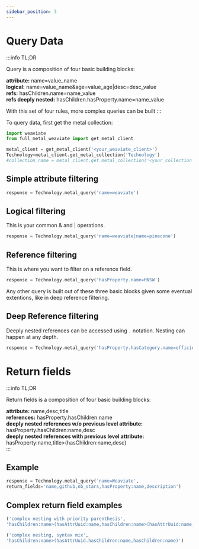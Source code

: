 ```yaml
---
sidebar_position: 3
---
```


# Query Data

:::info TL;DR

Query is a composition of four basic building blocks:

**attribute:** name=value_name  
**logical:** name=value_name&age=value_age|desc=desc_value  
**refs:** hasChildren.name=name_value  
**refs deeply nested:** hasChildren.hasProperty.name=name_value

With this set of four rules, more complex queries can be built
:::

To query data, first get the metal collection:



```python
import weaviate
from full_metal_weaviate import get_metal_client

metal_client = get_metal_client('<your_weaviate_client>')
Technology=metal_client.get_metal_collection('Technology')
#collection_name = metal_client.get_metal_collection('<your_collection_name>')
```

## Simple attribute filtering

```python
response = Technology.metal_query('name=weaviate')
```

## Logical filtering

This is your common & and | operations.

```python
response = Technology.metal_query('name=weaviate|name=pinecone')
```

## Reference filtering

This is where you want to filter on a reference field.

```python
response = Technology.metal_query('hasProperty.name=HNSW')
```

Any other query is built out of these three basic blocks given some eventual extentions, like in deep reference filtering.


## Deep Reference filtering

Deeply nested references can be accessed using `.` notation. Nesting can happen at any depth.

```python
response = Technology.metal_query('hasProperty.hasCategory.name=efficiency')
```

# Return fields

:::info TL;DR

Return fields is a composition of four basic building blocks:


**attribute:** name,desc,title  
**references:** hasProperty.hasChildren:name  
**deeply nested references w/o previous level attribute:** hasProperty.hasChildren:name,desc  
**deeply nested references with previous level attribute:** hasProperty:name,title>(hasChildren:name,desc)  
:::

## Example

```python
response = Technology.metal_query('name=Weaviate',
return_fields='name,github,nb_stars,hasProperty:name,description')
```

## Complex return field examples

```python
('complex nesting with priority parenthesis',
'hasChildren:name>(hasAttrUuid:name,hasChildren:name>(hasAttrUuid:name,hasChildren:name))'),

('complex nesting, syntax mix',
'hasChildren:name>(hasAttrUuid.hasChildren:name,hasChildren:name)')
```
